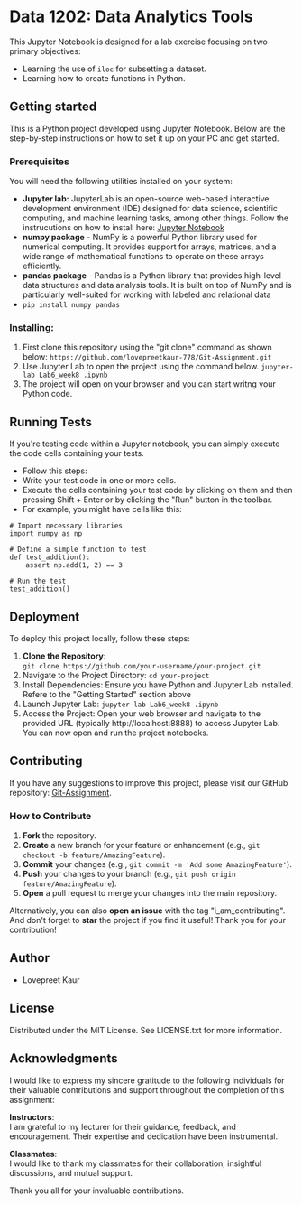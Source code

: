 # Data 1202: Data Analytics Tools
This Jupyter Notebook is designed for a lab exercise focusing on two primary objectives:

-   Learning the use of `iloc` for subsetting a dataset.
-   Learning how to create functions in Python.
## Getting started

This is a Python project developed using Jupyter Notebook. Below are the step-by-step instructions on how to set it up on your PC and get started.
### Prerequisites

You will need the following utilities installed on your system:

-   **Jupyter lab:** JupyterLab is an open-source web-based interactive development environment (IDE) designed for data science, scientific computing, and machine learning tasks, among other things. Follow the instrucutions on how to install here: [Jupyter Notebook](https://jupyter.org/)
-   **numpy package** - NumPy is a powerful Python library used for numerical computing. It provides support for arrays, matrices, and a wide range of mathematical functions to operate on these arrays efficiently.
-   **pandas package** - Pandas is a Python library that provides high-level data structures and data analysis tools. It is built on top of NumPy and is particularly well-suited for working with labeled and relational data
-   `pip install numpy pandas`
    

### Installing:

1. First clone this repository using the "git clone" command as shown below:
`https://github.com/lovepreetkaur-778/Git-Assignment.git`
2. Use Jupyter Lab to open the project using the command below.
`jupyter-lab Lab6_week8 .ipynb`
3. The project will open on your browser and you can start writng your Python code.
## Running Tests
If you're testing code within a Jupyter notebook, you can simply execute the code cells containing your tests.
- Follow this steps:
- Write your test code in one or more cells.
- Execute the cells containing your test code by clicking on them and then pressing Shift + Enter or by clicking the "Run" button in the toolbar.
- For example, you might have cells like this:
```
# Import necessary libraries
import numpy as np

# Define a simple function to test
def test_addition():
    assert np.add(1, 2) == 3

# Run the test
test_addition()
```
## Deployment

To deploy this project locally, follow these steps:

1. **Clone the Repository**:  
`git clone https://github.com/your-username/your-project.git`
2. Navigate to the Project Directory:
`cd your-project`
3. Install Dependencies:
Ensure you have Python and Jupyter Lab installed. Refere to the "Getting Started" section above
4. Launch Jupyter Lab:
`jupyter-lab Lab6_week8 .ipynb`
5. Access the Project:
Open your web browser and navigate to the provided URL (typically http://localhost:8888) to access Jupyter Lab. You can now open and run the project notebooks.
## Contributing

If you have any suggestions to improve this project, please visit our GitHub repository: [Git-Assignment](https://github.com/lovepreetkaur-778/Git-Assignment.git).

### How to Contribute

1. **Fork** the repository.
2. **Create** a new branch for your feature or enhancement (e.g., `git checkout -b feature/AmazingFeature`).
3. **Commit** your changes (e.g., `git commit -m 'Add some AmazingFeature'`).
4. **Push** your changes to your branch (e.g., `git push origin feature/AmazingFeature`).
5. **Open** a pull request to merge your changes into the main repository.

Alternatively, you can also **open an issue** with the tag "i_am_contributing". And don't forget to **star** the project if you find it useful! Thank you for your contribution!

## Author

-   Lovepreet Kaur

## License

Distributed under the MIT License. See LICENSE.txt for more information.
## Acknowledgments
I would like to express my sincere gratitude to the following individuals for their valuable contributions and support throughout the completion of this assignment:

**Instructors**:  
I am grateful to my lecturer for their guidance, feedback, and encouragement. Their expertise and dedication have been instrumental.

**Classmates**:  
I would like to thank my classmates for their collaboration, insightful discussions, and mutual support.

Thank you all for your invaluable contributions.
